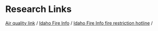 # Research Links


[Air quality link](https://airnow.gov/) / 
[Idaho Fire Info](http://www.idahofireinfo.com/search/label/Eastern) / 
[Idaho Fire Info fire restriction hotline](1-844-433-4737) / 
